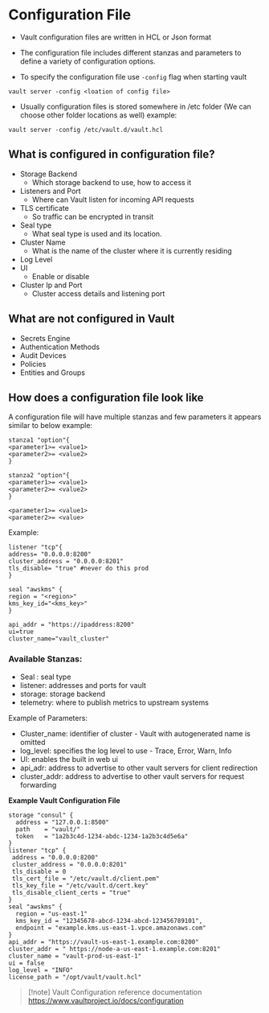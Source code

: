 # Configuration File

- Vault configuration files are written in HCL or Json format
- The configuration file includes different stanzas and parameters to define a variety of configuration options.

- To specify the configuration file use `-config` flag when starting vault
```
vault server -config <loation of config file>
```

- Usually configuration files is stored somewhere in /etc folder (We can choose other folder locations as well) example:
```
vault server -config /etc/vault.d/vault.hcl
```

## What is configured in configuration file?

 - Storage Backend
	 - Which storage backend to use, how to access it
 - Listeners and Port
	 - Where can Vault listen for incoming API requests
 - TLS certificate
	 - So traffic can be encrypted in transit
 - Seal type
	 - What seal type is used and its location.
 - Cluster Name
	 - What is the name of the cluster where it is currently residing
 - Log Level
 - UI
	 - Enable or disable 
 - Cluster Ip and Port
	 - Cluster access details and listening port

## What are not configured in Vault

- Secrets Engine
- Authentication Methods
- Audit Devices
- Policies
- Entities and Groups

## How does a configuration file look like

A configuration file will have multiple stanzas and few parameters it appears similar to below example:

```
stanza1 "option"{
<parameter1>= <value1>
<parameter2>= <value2>
}

stanza2 "option"{
<parameter1>= <value1>
<parameter2>= <value2>
}

<parameter1>= <value1>
<parameter2>= <value>
```

Example:
```
listener "tcp"{
address= "0.0.0.0:8200"
cluster_address = "0.0.0.0:8201"
tls_disable= "true" #never do this prod
}

seal "awskms" {
region = "<region>"
kms_key_id="<kms_key>"
}

api_addr = "https://ipaddress:8200"
ui=true
cluster_name="vault_cluster"
```

### Available Stanzas:

-  Seal : seal type
- listener: addresses and ports for vault
- storage: storage backend
- telemetry: where to publish metrics to upstream systems

Example of Parameters:

- Cluster_name: identifier of cluster - Vault with autogenerated name is omitted
- log_level: specifies the log level to use - Trace, Error, Warn, Info
- UI: enables the built in web ui
- api_adr: address to advertise to other vault servers for client redirection
- cluster_addr: address to advertise to other vault servers for request forwarding

**Example Vault Configuration File**

```
storage "consul" {
  address = "127.0.0.1:8500"
  path    = "vault/"
  token   = "1a2b3c4d-1234-abdc-1234-1a2b3c4d5e6a"
}
listener "tcp" {
 address = "0.0.0.0:8200"
 cluster_address = "0.0.0.0:8201"
 tls_disable = 0
 tls_cert_file = "/etc/vault.d/client.pem"
 tls_key_file = "/etc/vault.d/cert.key"
 tls_disable_client_certs = "true"
}
seal "awskms" {
  region = "us-east-1"
  kms_key_id = "12345678-abcd-1234-abcd-123456789101",
  endpoint = "example.kms.us-east-1.vpce.amazonaws.com"
}
api_addr = "https://vault-us-east-1.example.com:8200"
cluster_addr = " https://node-a-us-east-1.example.com:8201"
cluster_name = "vault-prod-us-east-1"
ui = false
log_level = "INFO"
license_path = "/opt/vault/vault.hcl"
```

> [!note] Vault Configuration reference documentation
> https://www.vaultproject.io/docs/configuration
